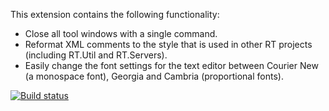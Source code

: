 This extension contains the following functionality:

* Close all tool windows with a single command.
* Reformat XML comments to the style that is used in other RT projects (including RT.Util and RT.Servers).
* Easily change the font settings for the text editor between Courier New (a monospace font), Georgia and Cambria (proportional fonts).

[![Build status](https://ci.appveyor.com/api/projects/status/3oo2cn80o8qns6ft?svg=true)](https://ci.appveyor.com/project/rstarkov/rt-visualstudio)
